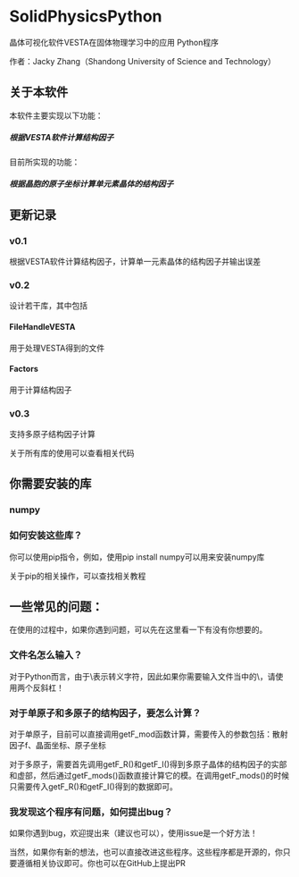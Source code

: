 # SolidPhysicsPython
晶体可视化软件VESTA在固体物理学习中的应用 Python程序

作者：Jacky Zhang（Shandong University of Science and Technology）
## 关于本软件
本软件主要实现以下功能：
##### 根据VESTA软件计算结构因子

目前所实现的功能：
##### 根据晶胞的原子坐标计算单元素晶体的结构因子

## 更新记录
### v0.1
根据VESTA软件计算结构因子，计算单一元素晶体的结构因子并输出误差

### v0.2
设计若干库，其中包括
#### FileHandleVESTA
用于处理VESTA得到的文件
#### Factors
用于计算结构因子

### v0.3
支持多原子结构因子计算

关于所有库的使用可以查看相关代码

## 你需要安装的库
### numpy

### 如何安装这些库？
你可以使用pip指令，例如，使用pip install numpy可以用来安装numpy库

关于pip的相关操作，可以查找相关教程

## 一些常见的问题：
在使用的过程中，如果你遇到问题，可以先在这里看一下有没有你想要的。
### 文件名怎么输入？
对于Python而言，由于\表示转义字符，因此如果你需要输入文件当中的\，请使用两个反斜杠！

### 对于单原子和多原子的结构因子，要怎么计算？
对于单原子，目前可以直接调用getF_mod函数计算，需要传入的参数包括：散射因子f、晶面坐标、原子坐标

对于多原子，需要首先调用getF_R()和getF_I()得到多原子晶体的结构因子的实部和虚部，然后通过getF_mods()函数直接计算它的模。在调用getF_mods()的时候只需要传入getF_R()和getF_I()得到的数据即可。

### 我发现这个程序有问题，如何提出bug？
如果你遇到bug，欢迎提出来（建议也可以），使用issue是一个好方法！

当然，如果你有新的想法，也可以直接改进这些程序。这些程序都是开源的，你只要遵循相关协议即可。你也可以在GitHub上提出PR
